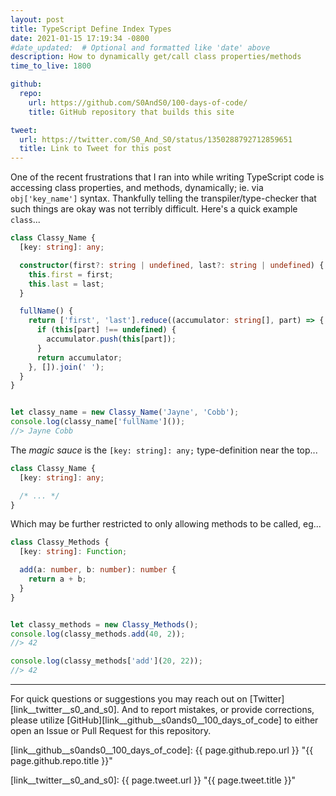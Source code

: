 ```yaml
---
layout: post
title: TypeScript Define Index Types
date: 2021-01-15 17:19:34 -0800
#date_updated:  # Optional and formatted like 'date' above
description: How to dynamically get/call class properties/methods
time_to_live: 1800

github:
  repo:
    url: https://github.com/S0AndS0/100-days-of-code/
    title: GitHub repository that builds this site

tweet:
  url: https://twitter.com/S0_And_S0/status/1350288792712859651
  title: Link to Tweet for this post
---
```




One of the recent frustrations that I ran into while writing TypeScript code is accessing class properties, and methods, dynamically; ie. via `obj['key_name']` syntax. Thankfully telling the transpiler/type-checker that such things are okay was not terribly difficult. Here's a quick example `class`...


```typescript
class Classy_Name {
  [key: string]: any;

  constructor(first?: string | undefined, last?: string | undefined) {
    this.first = first;
    this.last = last;
  }

  fullName() {
    return ['first', 'last'].reduce((accumulator: string[], part) => {
      if (this[part] !== undefined) {
        accumulator.push(this[part]);
      }
      return accumulator;
    }, []).join(' ');
  }
}


let classy_name = new Classy_Name('Jayne', 'Cobb');
console.log(classy_name['fullName']());
//> Jayne Cobb
```


The _magic sauce_ is the `[key: string]: any;` type-definition near the top...


```typescript
class Classy_Name {
  [key: string]: any;

  /* ... */
}
```


Which may be further restricted to only allowing methods to be called, eg...


```typescript
class Classy_Methods {
  [key: string]: Function;

  add(a: number, b: number): number {
    return a + b;
  }
}


let classy_methods = new Classy_Methods();
console.log(classy_methods.add(40, 2));
//> 42

console.log(classy_methods['add'](20, 22));
//> 42
```


---


For quick questions or suggestions you may reach out on [Twitter][link__twitter__s0_and_s0]. And to report mistakes, or provide corrections, please utilize [GitHub][link__github__s0ands0__100_days_of_code] to either open an Issue or Pull Request for this repository.



[link__github__s0ands0__100_days_of_code]: {{ page.github.repo.url }} "{{ page.github.repo.title }}"

[link__twitter__s0_and_s0]: {{ page.tweet.url }} "{{ page.tweet.title }}"

